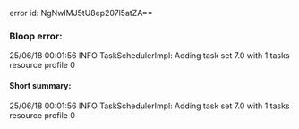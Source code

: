 error id: NgNwIMJ5tU8ep207l5atZA==
### Bloop error:

25/06/18 00:01:56 INFO TaskSchedulerImpl: Adding task set 7.0 with 1 tasks resource profile 0
#### Short summary: 

25/06/18 00:01:56 INFO TaskSchedulerImpl: Adding task set 7.0 with 1 tasks resource profile 0